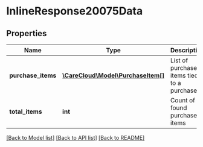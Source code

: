 # InlineResponse20075Data

## Properties
Name | Type | Description | Notes
------------ | ------------- | ------------- | -------------
**purchase_items** | [**\CareCloud\Model\PurchaseItem[]**](PurchaseItem.md) | List of purchase items tied to a purchase | [optional] 
**total_items** | **int** | Count of all found purchase items | [optional] 

[[Back to Model list]](../../README.md#documentation-for-models) [[Back to API list]](../../README.md#documentation-for-api-endpoints) [[Back to README]](../../README.md)

